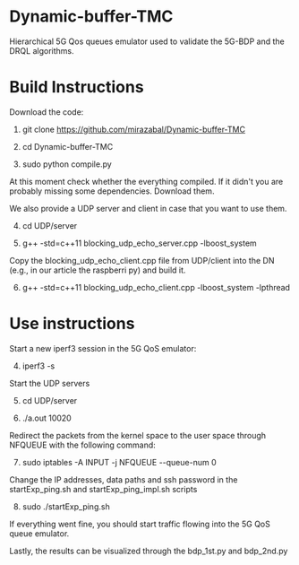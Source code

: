 # Dynamic-buffer-TMC
Hierarchical 5G Qos queues emulator used to validate the 5G-BDP and the DRQL algorithms. 

# Build Instructions

Download the code: 

1. git clone https://github.com/mirazabal/Dynamic-buffer-TMC

2. cd Dynamic-buffer-TMC

3. sudo python compile.py


At this moment check whether the everything compiled. If it didn't you are probably missing some dependencies. Download them.

We also provide a UDP server and client in case that you want to use them.

4. cd UDP/server

5. g++ -std=c++11 blocking_udp_echo_server.cpp -lboost_system

Copy the blocking_udp_echo_client.cpp file from UDP/client into the DN (e.g., in our article the raspberri py) and build it.

6. g++ -std=c++11 blocking_udp_echo_client.cpp -lboost_system -lpthread

# Use instructions

Start a new iperf3 session in the 5G QoS emulator:

4. iperf3 -s

Start the UDP servers

5. cd UDP/server

6. ./a.out 10020

Redirect the packets from the kernel space to the user space through NFQUEUE with the following command:

7. sudo iptables -A INPUT -j NFQUEUE --queue-num 0

Change the IP addresses, data paths and ssh password in the startExp_ping.sh and startExp_ping_impl.sh scripts

8. sudo ./startExp_ping.sh

If everything went fine, you should start traffic flowing into the 5G QoS queue emulator.

Lastly, the results can be visualized through the bdp_1st.py and bdp_2nd.py


